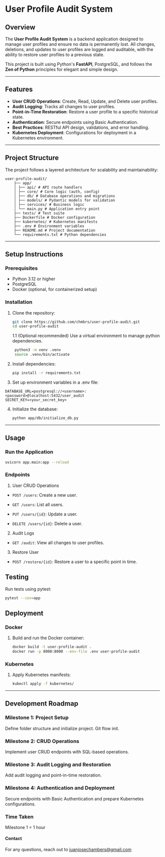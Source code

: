 # User Profile Audit System  

## **Overview**  
The **User Profile Audit System** is a backend application designed to manage user profiles and ensure no data is permanently lost. All changes, deletions, and updates to user profiles are logged and auditable, with the ability to restore user profiles to a previous state.  

This project is built using Python's **FastAPI**, PostgreSQL, and follows the **Zen of Python** principles for elegant and simple design.  

---

## **Features**  
- **User CRUD Operations**: Create, Read, Update, and Delete user profiles.  
- **Audit Logging**: Tracks all changes to user profiles.  
- **Point-in-Time Restoration**: Restore a user profile to a specific historical state.  
- **Authentication**: Secure endpoints using Basic Authentication.  
- **Best Practices**: RESTful API design, validations, and error handling.  
- **Kubernetes Deployment**: Configurations for deployment in a Kubernetes environment.  

---

## **Project Structure**  
The project follows a layered architecture for scalability and maintainability:  

    user-profile-audit/
        ├── app/ 
        │ ├── api/ # API route handlers 
        │ ├── core/ # Core logic (auth, config)    
        │ ├── db/ # Database operations and migrations 
        │ ├── models/ # Pydantic models for validation 
        │ ├── services/ # Business logic 
        │ └── main.py # Application entry point 
        ├── tests/ # Test suite 
        ├── Dockerfile # Docker configuration 
        ├── kubernetes/ # Kubernetes manifests 
        ├── .env # Environment variables 
        ├── README.md # Project documentation 
        └── requirements.txt # Python dependencies


---

## **Setup Instructions**  
### **Prerequisites**  
- Python 3.12 or higher  
- PostgreSQL  
- Docker (optional, for containerized setup)  

### **Installation**  
1. Clone the repository:  
   ```bash
   git clone https://github.com/chmbrs/user-profile-audit.git
   cd user-profile-audit
   ```

    1.1 (Optional recommended) 
    Use a virtual environment to manage python dependencies.

    ```bash
     python3 -m venv .venv
     source .venv/bin/activate
    ```


2. Install dependencies:
    ```bash
    pip install -r requirements.txt
    ```

3. Set up environment variables in a .env file:
```dotenv
DATABASE_URL=postgresql://<username>:<password>@localhost:5432/user_audit
SECRET_KEY=<your_secret_key>
```

4. Initialize the database:
    ```bash
    python app/db/initialize_db.py
    ```
---

## **Usage**  

### **Run the Application**

```bash
uvicorn app.main:app --reload
```

### **Endpoints**

1. User CRUD Operations

- `POST /users`: Create a new user.

- `GET /users`: List all users.

- `PUT /users/{id}`: Update a user.

- `DELETE /users/{id}`: Delete a user.

2. Audit Logs

- `GET /audit`: View all changes to user profiles.

3. Restore User

- `POST /restore/{id}`: Restore a user to a specific point in time.

## **Testing**
Run tests using pytest:

```bash
pytest --cov=app
```

## **Deployment**
### **Docker**

1. Build and run the Docker container:
    ```bash
    docker build -t user-profile-audit .  
    docker run -p 8000:8000 --env-file .env user-profile-audit  
    ```

### **Kubernetes**
1. Apply Kubernetes manifests:
    ```bash
    kubectl apply -f kubernetes/
    ```
---
## **Development Roadmap**

### **Milestone 1: Project Setup**
Define folder structure and initialize project.
Git flow init.

### **Milestone 2: CRUD Operations**
Implement user CRUD endpoints with SQL-based operations.


### **Milestone 3: Audit Logging and Restoration**
Add audit logging and point-in-time restoration.


### **Milestone 4: Authentication and Deployment**
Secure endpoints with Basic Authentication and prepare Kubernetes configurations.


### **Time Taken**
Milestone 1 = 1 hour


#### **Contact**
For any questions, reach out to juanjosechambers@gmail.com